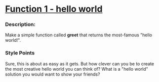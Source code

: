# [Function 1 - hello world](https://www.codewars.com/kata/function-1-hello-world "https://www.codewars.com/kata/523b4ff7adca849afe000035")

### Description:

Make a simple function called **greet** that returns the most-famous "hello world!".

### Style Points

Sure, this is about as easy as it gets. But how clever can you be to create the most creative hello world you can think of? What is a "hello world" solution you would want to show your friends?
